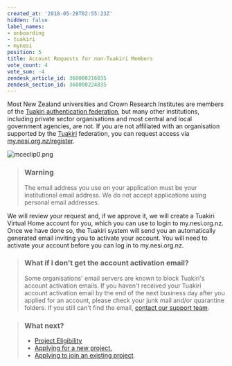 ```yaml
---
created_at: '2018-05-28T02:55:23Z'
hidden: false
label_names:
- onboarding
- tuakiri
- mynesi
position: 5
title: Account Requests for non-Tuakiri Members
vote_count: 4
vote_sum: -4
zendesk_article_id: 360000216035
zendesk_section_id: 360000224835
---
```


Most New Zealand universities and Crown Research Institutes are members
of the [Tuakiri authentication
federation](https://www.reannz.co.nz/products-and-services/tuakiri/join/),
but many other institutions, including private sector organisations and
most central and local government agencies, are not. If you are not
affiliated with an organisation supported by the
[Tuakiri](https://www.reannz.co.nz/products-and-services/tuakiri/)
federation, you can request access via
[my.nesi.org.nz/register](https://my.nesi.org.nz/register).

![mceclip0.png](../includes/mceclip0.png)

> ### Warning
>
> The email address you use on your application must be your
> institutional email address. We do not accept applications using
> personal email addresses.

We will review your request and, if we approve it, we will create a
Tuakiri Virtual Home account for you, which you can use to login to
my.nesi.org.nz. Once we have done so, the Tuakiri system will send you
an automatically generated email inviting you to activate your account.
You will need to activate your account before you can log in to
my.nesi.org.nz.

> ### What if I don't get the account activation email?
>
> Some organisations' email servers are known to block Tuakiri's account
> activation emails. If you haven't received your Tuakiri account
> activation email by the end of the next business day after you applied
> for an account, please check your junk mail and/or quarantine folders.
> If you still can't find the email, [contact our support
> team](https://support.nesi.org.nz/hc/requests/new).

> ### What next?
>
> -   [Project
>     Eligibility](https://support.nesi.org.nz/hc/en-gb/articles/360000925176-Project-Eligibility)
> -   [Applying for a new
>     project.](https://support.nesi.org.nz/hc/en-gb/articles/360000174976-Applying-for-a-NeSI-project)
> -   [Applying to join an existing
>     project](https://support.nesi.org.nz/hc/en-gb/articles/360000693896).
